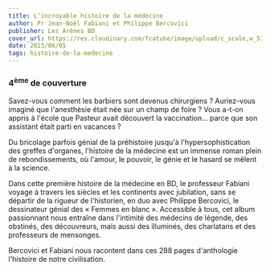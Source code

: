 ```yaml
---
title: L’incroyable histoire de la médecine
author: Pr Jean-Noël Fabiani et Philippe Bercovici
publisher: Les Arènes BD
cover_url: https://res.cloudinary.com/fcatuhe/image/upload/c_scale,w_512/v1711899163/raphaele-rodellar.fr/bibliotheque/9791037501165.jpg
date: 2023/06/05
tags: histoire-de-la-medecine
---
```


### 4<sup>ème</sup> de couverture

Savez-vous comment les barbiers sont devenus chirurgiens ?
Auriez-vous imaginé que l'anesthésie était née sur un champ de foire ?
Vous a-t-on appris à l'école que Pasteur avait découvert la vaccination... parce que son assistant était parti en vacances ?

Du bricolage parfois génial de la préhistoire jusqu'à l'hypersophistication des greffes d'organes, l'histoire de la médecine est un immense roman plein de rebondissements, où l'amour, le pouvoir, le génie et le hasard se mêlent à la science.

Dans cette première histoire de la médecine en BD, le professeur Fabiani voyage à travers les siècles et les continents avec jubilation, sans se départir de la rigueur de l'historien, en duo avec Philippe Bercovici, le dessinateur génial des « Femmes en blanc ». Accessible à tous, cet album passionnant nous entraîne dans l'intimité des médecins de légende, des obstinés, des découvreurs, mais aussi des illuminés, des charlatans et des professeurs de mensonges.

Bercovici et Fabiani nous racontent dans ces 288 pages d'anthologie l'histoire de notre civilisation.
